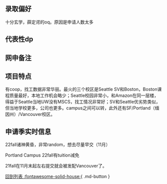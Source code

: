 ## 录取偏好
十分玄学，薛定谔的oq。原因是申请人数太多
## 代表性dp

## 网申备注

## 项目特点
有coop，找工数据非常华丽。最火的三个校区是Seattle SV和Boston，Boston课程质量最好，本地工作机会略少；Seattle校园非常小，和Amazon在同一层楼，得益于Seattle当地UW没有MSCS，找工情况非常好；SV和Seattle优劣势类似，但当地学校更多，公司也更多。campus之间可以转，此外还有SF/Portland（缅因州）/Vancouver校区。
## 申请季实时信息
22fall诸神黄昏，非常random，想去尽量早交（11月）

Portland Campus 22fall有tuition减免

21fall在11月末起左右提交就会被发配Vancouver了。

[回到列表 :fontawesome-solid-house:](选校梯度.md){ .md-button }

